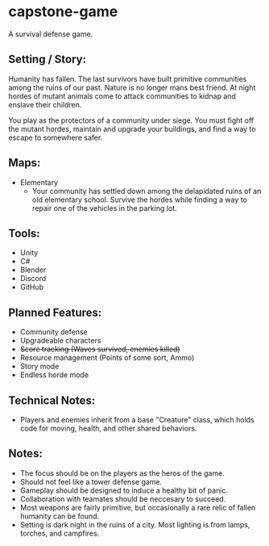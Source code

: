 # capstone-game
A survival defense game.

## Setting / Story:

Humanity has fallen. The last survivors have built primitive communities among the ruins of our past. Nature is no longer mans best friend. At night hordes of mutant animals come to attack communities to kidnap and enslave their children.

You play as the protectors of a community under siege. You must fight off the mutant hordes, maintain and upgrade your buildings, and find a way to escape to somewhere safer.

## Maps:
- Elementary
  - Your community has settled down among the delapidated ruins of an old elementary school. Survive the hordes while finding a way to repair one of the vehicles in the parking lot.


## Tools:
- Unity
- C#
- Blender
- Discord
- GitHub


## Planned Features:
- Community defense
- Upgradeable characters
- ~~Score tracking (Waves survived, enemies killed)~~
- Resource management (Points of some sort, Ammo)
- Story mode
- Endless horde mode


## Technical Notes:
- Players and enemies inherit from a base "Creature" class, which holds code for moving, health, and other shared behaviors.

## Notes:
- The focus should be on the players as the heros of the game.
- Should not feel like a tower defense game.
- Gameplay should be designed to induce a healthy bit of panic.
- Collaboration with teamates should be neccesary to succeed.
- Most weapons are fairly primitive, but occasionally a rare relic of fallen humanity can be found.
- Setting is dark night in the ruins of a city. Most lighting is from lamps, torches, and campfires.
